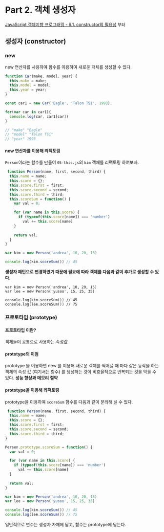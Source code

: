 # Part 2. 객체 생성자

[JavaScript 객체지향 프로그래밍 - 6.1. constructor의 필요성](https://www.youtube.com/watch?v=cTR00wW-kZo&list=PLuHgQVnccGMAMctarDlPyv6upFUUnpSO3&index=8) 부터

## 생성자 (constructor)

### new

new 연산자를 사용하여 함수를 이용하여 새로운 객체를 생성할 수 있다. 

``` javascript
function Car(make, model, year) {
  this.make = make;
  this.model = model;
  this.year = year;
}

const car1 = new Car('Eagle', 'Talon TSi', 1993);

for(var car in car1){
  console.log(car, car1[car])
}

// "make" "Eagle"
// "model" "Talon TSi"
// "year" 1993
```

#### new 연산자를 이용해 리팩토링

`Person`이라는 함수를 만들어 `05-this.js`의 `kim` 객체를 리팩토링 하여보자.

``` javascript
 function Person(name, first, second, third) {
  this.name = name;
  this.score = {};
  this.score.first = first;
  this.score.second = second;
  this.score.third = third;
  this.scoreSum = function() {
    var val = 0;

    for (var name in this.score) {
      if (typeof(this.score[name]) === 'number')
        val += this.score[name]
    }
    
    return val;
  }
}

var kim = new Person('andrea', 10, 20, 15)

console.log(kim.scoreSum()) // 45
```

**생성자 패턴으로 변경하였기 때문에 필요에 따라 객체를 다음과 같이 추가로 생성할 수 있다.**

```
var kim = new Person('andrea', 10, 20, 15)
var lee = new Person('yusoo', 15, 25, 35)

console.log(kim.scoreSum()) // 45
console.log(lee.scoreSum()) // 75
```

### 프로토타입 (prototype)

#### 프로토타입 이란?

객체들이 공통으로 사용하는 속성값

#### prototype의 이점

prototype 을 이용하면 new 를 이용해 새로운 객체를 찍어낼 때 마다 같은 동작을 하는 객체의 속성 값 (여기서는 함수) 를 생성하는 것이 비효율적으로 반복되는 것을 막을 수 있다. **성능 향상과 메모리 절약**

#### prototype을 이용해 리팩토링

prototype을 이용하여 `scoreSum` 함수를 다음과 같이 분리해 낼 수 있다.

``` javascript
 function Person(name, first, second, third) {
  this.name = name;
  this.score = {};
  this.score.first = first;
  this.score.second = second;
  this.score.third = third;
}

Person.prototype.scoreSum = function() {
  var val = 0;

  for (var name in this.score) {
    if (typeof(this.score[name]) === 'number')
      val += this.score[name]
  }
  
  return val;
}

var kim = new Person('andrea', 10, 20, 15)
var lee = new Person('yusoo', 15, 25, 35)

console.log(kim.scoreSum()) // 45
console.log(lee.scoreSum()) // 75
```

일반적으로 변수는 생성자 자체에 담고, 함수는 prototype에 담는다.
